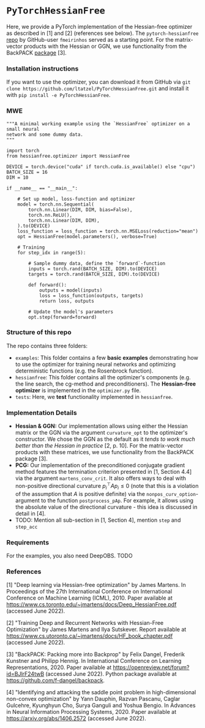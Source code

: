 # `PyTorchHessianFree` 

Here, we provide a PyTorch implementation of the Hessian-free optimizer as
described in [1] and [2] (references see below). The `pytorch-hessianfree`
[repo](https://github.com/fmeirinhos/pytorch-hessianfree/blob/master/hessianfree.py)
by GitHub-user `fmeirinhos` served as a starting point. For the matrix-vector
products with the Hessian or GGN, we use functionality from the BackPACK
[package](https://backpack.pt/) [3].


### Installation instructions

If you want to use the optimizer, you can download it from GitHub via `git clone
https://github.com/ltatzel/PyTorchHessianFree.git` and install it with `pip
install -e PyTorchHessianFree`. 


### MWE

```python:
"""A minimal working example using the `HessianFree` optimizer on a small neural
network and some dummy data.
"""

import torch
from hessianfree.optimizer import HessianFree

DEVICE = torch.device("cuda" if torch.cuda.is_available() else "cpu")
BATCH_SIZE = 16
DIM = 10

if __name__ == "__main__":

    # Set up model, loss-function and optimizer
    model = torch.nn.Sequential(
        torch.nn.Linear(DIM, DIM, bias=False),
        torch.nn.ReLU(),
        torch.nn.Linear(DIM, DIM),
    ).to(DEVICE)
    loss_function = loss_function = torch.nn.MSELoss(reduction="mean")
    opt = HessianFree(model.parameters(), verbose=True)

    # Training
    for step_idx in range(5):

        # Sample dummy data, define the `forward`-function
        inputs = torch.rand(BATCH_SIZE, DIM).to(DEVICE)
        targets = torch.rand(BATCH_SIZE, DIM).to(DEVICE)

        def forward():
            outputs = model(inputs)
            loss = loss_function(outputs, targets)
            return loss, outputs

        # Update the model's parameters
        opt.step(forward=forward)
```


### Structure of this repo

The repo contains three folders:
- `examples`: This folder contains a few **basic examples** demonstrating how to
use the optimizer for training neural networks and optimizing deterministic
functions (e.g. the Rosenbrock function). 
- `hessianfree`: This folder contains all the optimizer's components (e.g. the
  line search, the cg-method and preconditioners). The **Hessian-free
  optimizer** is implemented in the `optimizer.py` file.
- `tests`: Here, we **test** functionality implemented in `hessianfree`. 


### Implementation Details

- **Hessian & GGN:** Our implementation allows using either the Hessian matrix
or the GGN via the argument `curvature_opt` to the optimizer's constructor. We
chose the GGN as the default as it *tends to work much better than the Hessian
in practice* [2, p. 10]. For the matrix-vector products with these matrices, we
use functionality from the BackPACK package [3].
- **PCG:** Our implementation of the preconditioned conjugate gradient method
  features the termination criterion presented in [1, Section 4.4] via the
  argument `martens_conv_crit`. It also offers ways to deal with non-positive
directional curvature $p_i^\top A p_i \leq 0$ (note that this is a violation of
the assumption that $A$ is positive definite) via the
`nonpos_curv_option`-argument to the function `postprocess_pAp`. For example, it
allows using the absolute value of the directional curvature - this idea is
discussed in detail in [4].
- TODO: Mention all sub-section in [1, Section 4], mention `step` and `step_acc`


### Requirements

For the examples, you also need DeepOBS. TODO


### References

[1] "Deep learning via Hessian-free optimization" by James Martens. In
    Proceedings of the 27th International Conference on International Conference
    on Machine Learning (ICML), 2010. Paper available at
    https://www.cs.toronto.edu/~jmartens/docs/Deep_HessianFree.pdf (accessed
    June 2022).

[2] "Training Deep and Recurrent Networks with Hessian-Free Optimization" by
    James Martens and Ilya Sutskever. Report available at
    https://www.cs.utoronto.ca/~jmartens/docs/HF_book_chapter.pdf (accessed June
    2022).

[3] "BackPACK: Packing more into Backprop" by Felix Dangel, Frederik Kunstner
    and Philipp Hennig. In International Conference on Learning Representations,
    2020. Paper available at https://openreview.net/forum?id=BJlrF24twB
    (accessed June 2022). Python package available at
    https://github.com/f-dangel/backpack.

[4] "Identifying and attacking the saddle point problem in high-dimensional
    non-convex optimization" by Yann Dauphin, Razvan Pascanu, Caglar Gulcehre,
    Kyunghyun Cho, Surya Ganguli and Yoshua Bengio. In Advances in Neural
    Information Processing Systems, 2020. Paper available at
    https://arxiv.org/abs/1406.2572 (accessed June 2022).